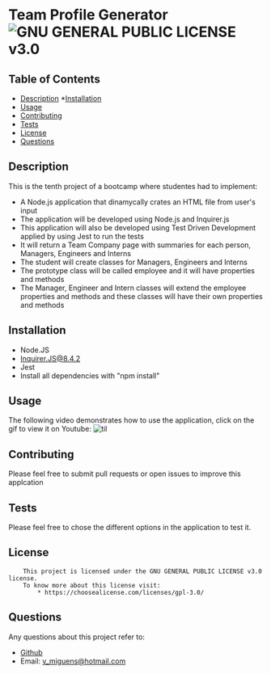 # Team Profile Generator ![GNU GENERAL PUBLIC LICENSE v3.0](https://img.shields.io/badge/license-GPLv3-blue.svg)

## Table of Contents
* [Description](#description)
 *[Installation](#installation)
* [Usage](#usage)
* [Contributing](#contributing)
* [Tests](#tests)
* [License](#license)
* [Questions](#questions)
  
## Description
This is the tenth project of a bootcamp where studentes had to implement: 

 * A Node.js application that dinamycally crates an HTML file from user's input
 * The application will be developed using Node.js and Inquirer.js
 * This application will also be developed using Test Driven Development applied by using Jest to run the tests
 * It will return a Team Company page with summaries for each person, Managers, Engineers and Interns
 * The student will create classes for Managers, Engineers and Interns
 * The prototype class will be called employee and it will have properties and methods
 * The Manager, Engineer and Intern classes will extend the employee properties and methods and these classes will have their own properties and methods

## Installation 
 
* Node.JS
* Inquirer.JS@8.4.2
* Jest
* Install all dependencies with "npm install"

## Usage 
 The following video demonstrates how to use the application, click on the gif to view it on Youtube: 
 ![til](https://github.com/VascoMiguens/Team-Profile-Generator/blob/main/utils/dist/team_profile_generator.gif)
## Contributing
Please feel free to submit pull requests or open issues to improve this applcation
## Tests
Please feel free to chose the different options in the application to test it.

## License 
        This project is licensed under the GNU GENERAL PUBLIC LICENSE v3.0 license.
        To know more about this license visit:
            * https://choosealicense.com/licenses/gpl-3.0/

## Questions
Any questions about this project refer to:
  * [Github](VascoMiguens(https://github.com/VascoMiguens))
  * Email: v_miguens@hotmail.com